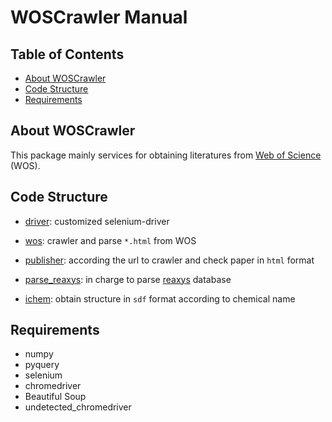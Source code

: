 # WOSCrawler Manual

## Table of Contents

- [About WOSCrawler](#about-woscrawler)
- [Code Structure](#code-structure)
- [Requirements](#requirements)

## About WOSCrawler

This package mainly services for obtaining literatures from [Web of Science](https://www.webofscience.com) (WOS).

## Code Structure

- [driver](driver.py): customized selenium-driver

- [wos](wos.py): crawler and parse `*.html` from WOS

- [publisher](publisher.py): according the url to crawler and check paper in `html` format

- [parse_reaxys](parse_reaxys.py): in charge to parse [reaxys](https://www.reaxys.com/) database

- [ichem](ichem.py): obtain structure in `sdf` format according to chemical name

## Requirements

- numpy
- pyquery
- selenium
- chromedriver
- Beautiful Soup
- undetected_chromedriver